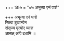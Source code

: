 +++
title = "०७ अभूत्या एनं पाशे"

+++
अभूत्या एनं पाशे  
सित्वा दुष्वप्न्येन  
संसृज्य मृत्योर् व्यात्त  
आसन्न् अपि दधामि ॥